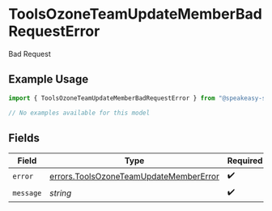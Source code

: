 # ToolsOzoneTeamUpdateMemberBadRequestError

Bad Request

## Example Usage

```typescript
import { ToolsOzoneTeamUpdateMemberBadRequestError } from "@speakeasy-sdks/bluesky/models/errors";

// No examples available for this model
```

## Fields

| Field                                                                                            | Type                                                                                             | Required                                                                                         | Description                                                                                      |
| ------------------------------------------------------------------------------------------------ | ------------------------------------------------------------------------------------------------ | ------------------------------------------------------------------------------------------------ | ------------------------------------------------------------------------------------------------ |
| `error`                                                                                          | [errors.ToolsOzoneTeamUpdateMemberError](../../models/errors/toolsozoneteamupdatemembererror.md) | :heavy_check_mark:                                                                               | N/A                                                                                              |
| `message`                                                                                        | *string*                                                                                         | :heavy_check_mark:                                                                               | N/A                                                                                              |